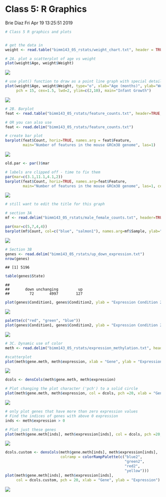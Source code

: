 Class 5: R Graphics
================
Brie Diaz
Fri Apr 19 13:25:51 2019

``` r
# Class 5 R graphics and plots


# get the data in
weight <- read.table("bimm143_05_rstats/weight_chart.txt", header = TRUE)

# 2A. plot a scatterplot of age vs weight
plot(weight$Age, weight$Weight)
```

![](class05_files/figure-markdown_github/unnamed-chunk-1-1.png)

``` r
# use plot() function to draw as a point line graph with special details
plot(weight$Age, weight$Weight, type="o", xlab="Age (months)", ylab="Weight (kg)",
     pch = 15, cex=1.5, lwd=2, ylim=c(2,10), main="Infant Growth")
```

![](class05_files/figure-markdown_github/unnamed-chunk-1-2.png)

``` r
# 2B. Barplot
feat <- read.table("bimm143_05_rstats/feature_counts.txt", header=TRUE, sep="\t")

# OR you can also use 
feat <- read.delim("bimm143_05_rstats/feature_counts.txt")

# create bar plot
barplot(feat$Count, horiz=TRUE, names.arg = feat$Feature,
        main="Number of features in the mouse GRCm38 genome", las=1)
```

![](class05_files/figure-markdown_github/unnamed-chunk-1-3.png)

``` r
old.par <- par()$mar

# labels are clipped off - time to fix them
par(mar=c(3.1,11.1,4.1,2))
barplot(feat$Count, horiz=TRUE, names.arg=feat$Feature,
        main="Number of features in the mouse GRCm38 genome", las=1, col.main= "blue") 
```

![](class05_files/figure-markdown_github/unnamed-chunk-1-4.png)

``` r
# still want to edit the title for this graph

# section 3A 
mf <- read.delim("bimm143_05_rstats/male_female_counts.txt", header=TRUE)

par(mar=c(5,7,4,4))
barplot(mf$Count, col=c("blue", "salmon1"), names.arg=mf$Sample, ylab="Counts", las=2)
```

![](class05_files/figure-markdown_github/unnamed-chunk-1-5.png)

``` r
# Section 3B
genes <- read.delim("bimm143_05_rstats/up_down_expression.txt")
nrow(genes)
```

    ## [1] 5196

``` r
table(genes$State)
```

    ## 
    ##       down unchanging         up 
    ##         72       4997        127

``` r
plot(genes$Condition1, genes$Condition2, ylab = "Expression Condition 2", xlab = "Expression Condition 1", col=genes$State)
```

![](class05_files/figure-markdown_github/unnamed-chunk-1-6.png)

``` r
palette(c("red", "green", "blue"))
plot(genes$Condition1, genes$Condition2, ylab = "Expression Condition 2", xlab = "Expression Condition 1", col=genes$State)
```

![](class05_files/figure-markdown_github/unnamed-chunk-1-7.png)

``` r
# 3C. Dynamic use of color 
meth <- read.delim("bimm143_05_rstats/expression_methylation.txt", header=TRUE)

#scatterplot
plot(meth$gene.meth, meth$expression, xlab = "Gene", ylab = "Expression")
```

![](class05_files/figure-markdown_github/unnamed-chunk-1-8.png)

``` r
dcols <- densCols(meth$gene.meth, meth$expression)

# Plot changing the plot character ('pch') to a solid circle
plot(meth$gene.meth, meth$expression, col = dcols, pch =20, xlab = "Gene", ylab = "Expression")
```

![](class05_files/figure-markdown_github/unnamed-chunk-1-9.png)

``` r
# only plot genes that have more than zero expression values
# Find the indices of genes with above 0 expression
inds <- meth$expression > 0 

# Plot just these genes
plot(meth$gene.meth[inds], meth$expression[inds], col = dcols, pch =20, xlab = "Gene", ylab = "Expression")
```

![](class05_files/figure-markdown_github/unnamed-chunk-1-10.png)

``` r
dcols.custom <- densCols(meth$gene.meth[inds], meth$expression[inds],
                         colramp = colorRampPalette(c("blue2",
                                                      "green2",
                                                      "red2",
                                                      "yellow")))
plot(meth$gene.meth[inds], meth$expression[inds], 
     col = dcols.custom, pch = 20, xlab = "Gene", ylab = "Expression")
```

![](class05_files/figure-markdown_github/unnamed-chunk-1-11.png)
